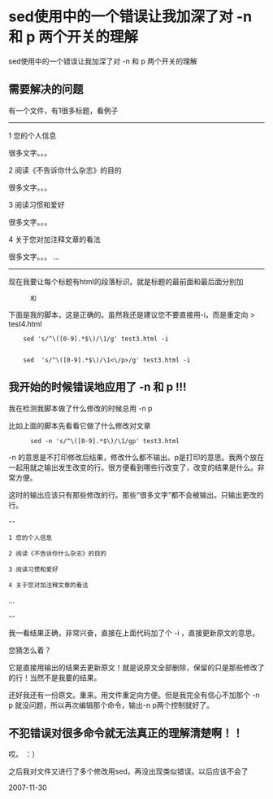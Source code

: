 # sed使用中的一个错误让我加深了对 -n 和 p 两个开关的理解

sed使用中的一个错误让我加深了对 -n 和 p 两个开关的理解

## 需要解决的问题


有一个文件，有1很多标题，看例子

---

1 您的个人信息

很多文字。。。

2 阅读《不告诉你什么杂志》的目的

很多文字。。。

3 阅读习惯和爱好

很多文字。。。

4 关于您对加注释文章的看法

很多文字。。。
...

---

现在我要让每个标题有html的段落标识。就是标题的最前面和最后面分别加

          和
         



下面是我的脚本，这是正确的。虽然我还是建议您不要直接用-i，而是重定向 > test4.html

	    sed 's/^\([0-9].*$\)/\1/g' test3.html -i
  

	    sed  's/^\([0-9].*$\)/\1<\/p>/g' test3.html -i




## 我开始的时候错误地应用了 -n 和 p !!!

我在检测我脚本做了什么修改的时候总用 -n p

比如上面的脚本先看看它做了什么修改对文章

          sed -n 's/^\([0-9].*$\)/\1/gp' test3.html 


-n 的意思是不打印修改后结果，修改什么都不输出。p是打印的意思。我两个放在一起用就之输出发生改变的行。很方便看到哪些行改变了，改变的结果是什么。非常方便。

这时的输出应该只有那些修改的行。那些“很多文字”都不会被输出。只输出更改的行。

--

	1 您的个人信息

	2 阅读《不告诉你什么杂志》的目的

	3 阅读习惯和爱好

	4 关于您对加注释文章的看法

...

--

我一看结果正确，非常兴奋，直接在上面代码加了个 -i ，直接更新原文的意思。

您猜怎么着？

它是直接用输出的结果去更新原文！就是说原文全部删除，保留的只是那些修改了的行！当然不是我要的结果。

还好我还有一份原文。重来。用文件重定向方便。但是我完全有信心不加那个 -n p 就没问题，所以再次编辑那个命令，输出-n p两个控制就好了。

## 不犯错误对很多命令就无法真正的理解清楚啊！！

哎。  ：） 

之后我对文件又进行了多个修改用sed，再没出现类似错误。以后应该不会了

2007-11-30